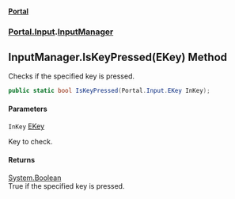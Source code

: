 #### [Portal](index.md 'index')
### [Portal.Input](Portal.Input.md 'Portal.Input').[InputManager](InputManager.md 'Portal.Input.InputManager')

## InputManager.IsKeyPressed(EKey) Method

Checks if the specified key is pressed.

```csharp
public static bool IsKeyPressed(Portal.Input.EKey InKey);
```
#### Parameters

<a name='Portal.Input.InputManager.IsKeyPressed(Portal.Input.EKey).InKey'></a>

`InKey` [EKey](EKey.md 'Portal.Input.EKey')

Key to check.

#### Returns
[System.Boolean](https://docs.microsoft.com/en-us/dotnet/api/System.Boolean 'System.Boolean')  
True if the specified key is pressed.